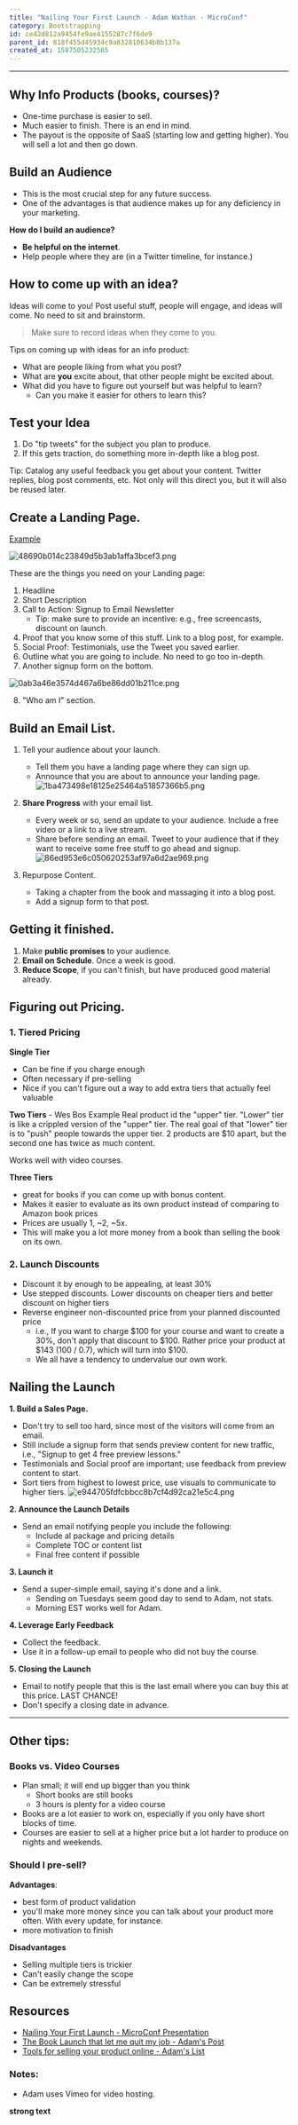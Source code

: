 ```yaml
---
title: "Nailing Your First Launch - Adam Wathan - MicroConf"
category: Bootstrapping
id: ce42d812a9454fe9ae4155287c7f6de9
parent_id: 818f455d45934c9a832810634b8b137a
created_at: 1587505232565
---
```



---

## Why Info Products (books, courses)?
* One-time purchase is easier to sell.
* Much easier to finish. There is an end in mind.
* The payout is the opposite of SaaS (starting low and getting higher). You will sell a lot and then go down.

## Build an Audience
* This is the most crucial step for any future success.
* One of the advantages is that audience makes up for any deficiency in your marketing.

**How do I build an audience?**
* **Be helpful on the internet**.
* Help people where they are (in a Twitter timeline, for instance.)

## How to come up with an idea?
Ideas will come to you! Post useful stuff, people will engage, and ideas will come. No need to sit and brainstorm.

> Make sure to record ideas when they come to you.

Tips on coming up with ideas for an info product:
* What are people liking from what you post?
* What are **you** excite about, that other people might be excited about.
* What did you have to figure out yourself but was helpful to learn?
    * Can you make it easier for others to learn this?
    
## Test your Idea
1. Do "tip tweets" for the subject you plan to produce.
2. If this gets traction, do something more in-depth like a blog post.

Tip: Catalog any useful feedback you get about your content. Twitter replies, blog post comments, etc. Not only will this direct you, but it will also be reused later.

## Create a Landing Page.
[Example](https://adamwathan.me/advanced-vue-component-design/)

![48690b014c23849d5b3ab1affa3bcef3.png](./resources/015a38eb5f974e9ab838dfe7080a90fb.png)

These are the things you need on your Landing page:
1. Headline
2. Short Description
3. Call to Action: Signup to Email Newsletter
    * Tip: make sure to provide an incentive: e.g., free screencasts, discount on launch.
4. Proof that you know some of this stuff. Link to a blog post, for example.
5. Social Proof: Testimonials, use the Tweet you saved earlier.
6. Outline what you are going to include. No need to go too in-depth.
7. Another signup form on the bottom.

![0ab3a46e3574d467a6be86dd01b211ce.png](./resources/031506819c344ad9ab8f7f62343082df.png)

8. "Who am I" section.

## Build an Email List.

1. Tell your audience about your launch. 
    * Tell them you have a landing page where they can sign up.
    * Announce that you are about to announce your landing page.
    ![1ba473498e18125e25464a51857366b5.png](./resources/998919861e934b64b5d561653117af3a.png)

2. **Share Progress** with your email list.
    * Every week or so, send an update to your audience. Include a free video or a link to a live stream. 
    * Share before sending an email. Tweet to your audience that if they want to receive some free stuff to go ahead and signup.
    ![86ed953e6c050620253af97a6d2ae969.png](./resources/00fc7b17865d48f59f270e58e524ba5b.png)

3. Repurpose Content.
    * Taking a chapter from the book and massaging it into a blog post. 
    * Add a signup form to that post.

## Getting it finished.
1. Make **public promises** to your audience.
2. **Email on Schedule**. Once a week is good.
3. **Reduce Scope**, if you can't finish, but have produced good material already.

## Figuring out Pricing.

### 1. Tiered Pricing

**Single Tier**
* Can be fine if you charge enough
* Often necessary if pre-selling
* Nice if you can't figure out a way to add extra tiers that actually feel valuable

**Two Tiers** - Wes Bos Example
Real product id the "upper" tier. "Lower" tier is like a crippled version of the "upper" tier. The real goal of that "lower" tier is to "push" people towards the upper tier. 2 products are $10 apart, but the second one has twice as much content.

Works well with video courses.

**Three Tiers**
* great for books if you can come up with bonus content.
* Makes it easier to evaluate as its own product instead of comparing to Amazon book prices
* Prices are usually 1, ~2, ~5x.
* This will make you a lot more money from a book than selling the book on its own.

### 2. Launch Discounts
* Discount it by enough to be appealing, at least 30%
* Use stepped discounts. Lower discounts on cheaper tiers and better discount on higher tiers
* Reverse engineer non-discounted price from your planned discounted price
    * i.e., If you want to charge $100 for your course and want to create a 30%, don't apply that discount to $100. Rather price your product at $143 (100 / 0.7), which will turn into $100.
    * We all have a tendency to undervalue our own work.


## Nailing the Launch

**1. Build a Sales Page.**
* Don't try to sell too hard, since most of the visitors will come from an email.
* Still include a signup form that sends preview content for new traffic, i.e., "Signup to get 4 free preview lessons."
* Testimonials and Social proof are important; use feedback from preview content to start.
* Sort tiers from highest to lowest price, use visuals to communicate to higher tiers.
![e944705fdfcbbcc8b7cf4d92ca21e5c4.png](./resources/e345714652ca4716a1db93220d0f91ba.png)

**2. Announce the Launch Details**
* Send an email notifying people you include the following:
    * Include al package and pricing details
    * Complete TOC or content list
    * Final free content if possible

**3. Launch it**
* Send a super-simple email, saying it's done and a link.
    * Sending on Tuesdays seem good day to send to Adam, not stats.
    * Morning EST works well for Adam.

**4. Leverage Early Feedback**
* Collect the feedback.
* Use it in a follow-up email to people who did not buy the course.

**5. Closing the Launch**
* Email to notify people that this is the last email where you can buy this at this price. LAST CHANCE!
* Don't specify a closing date in advance.


---

## Other tips:

### Books vs. Video Courses
* Plan small; it will end up bigger than you think
    * Short books are still books
    * 3 hours is plenty for a video course
* Books are a lot easier to work on, especially if you only have short blocks of time.
* Courses are easier to sell at a higher price but a lot harder to produce on nights and weekends.

### Should I pre-sell?
**Advantages**:
* best form of product validation
* you'll make more money since you can talk about your product more often. With every update, for instance.
* more motivation to finish

**Disadvantages**
* Selling multiple tiers is trickier
* Can't easily change the scope
* Can be extremely stressful

## Resources
* [Nailing Your First Launch - MicroConf Presentation](https://www.youtube.com/watch?v=ajrDxZRpP9M)
* [The Book Launch that let me quit my job - Adam's Post](https://adamwathan.me/the-book-launch-that-let-me-quit-my-job/)
* [Tools for selling your product online - Adam's List](https://gist.github.com/adamwathan/30dc4230ac575cfa3425b39ca11ea859)

### Notes:
* Adam uses Vimeo for video hosting.


**strong text**
    